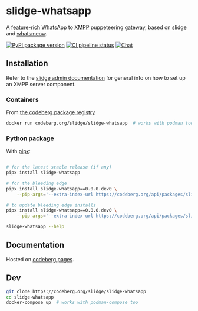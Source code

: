 # slidge-whatsapp

A
[feature-rich](https://slidge.im/docs/slidge-whatsapp/main/features.html)
[WhatsApp](https://whatsapp.com) to
[XMPP](https://xmpp.org/) puppeteering
[gateway](https://xmpp.org/extensions/xep-0100.html), based on
[slidge](https://slidge.im) and
[whatsmeow](https://github.com/tulir/whatsmeow).

[![PyPI package version](https://badge.fury.io/py/slidge-whatsapp.svg)](https://pypi.org/project/slidge-whatsapp/)
[![CI pipeline status](https://ci.codeberg.org/api/badges/14066/status.svg)](https://ci.codeberg.org/repos/14066)
[![Chat](https://conference.nicoco.fr:5281/muc_badge/slidge@conference.nicoco.fr)](https://slidge.im/xmpp-web/#/guest?join=slidge@conference.nicoco.fr)


## Installation

Refer to the [slidge admin documentation](https://slidge.im/docs/slidge/main/admin/)
for general info on how to set up an XMPP server component.

### Containers

From [the codeberg package registry](https://codeberg.org/slidge/-/packages/container/slidge-whatsapp/latest)

```sh
docker run codeberg.org/slidge/slidge-whatsapp  # works with podman too
```

### Python package

With [pipx](https://pypa.github.io/pipx/):

```sh

# for the latest stable release (if any)
pipx install slidge-whatsapp

# for the bleeding edge
pipx install slidge-whatsapp==0.0.0.dev0 \
    --pip-args='--extra-index-url https://codeberg.org/api/packages/slidge/pypi/simple/'

# to update bleeding edge installs
pipx install slidge-whatsapp==0.0.0.dev0 \
    --pip-args='--extra-index-url https://codeberg.org/api/packages/slidge/pypi/simple/' --force

slidge-whatsapp --help
```

## Documentation

Hosted on [codeberg pages](https://slidge.im/docs/slidge-whatsapp/main/).

## Dev

```sh
git clone https://codeberg.org/slidge/slidge-whatsapp
cd slidge-whatsapp
docker-compose up  # works with podman-compose too
```
